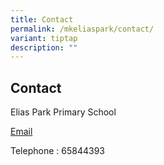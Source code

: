 ```yaml
---
title: Contact
permalink: /mkeliaspark/contact/
variant: tiptap
description: ""
---
```

<h2>Contact</h2>
<p>Elias Park Primary School</p>
<p><a href="epps@moe.edu.sg" rel="noopener noreferrer nofollow" target="_blank">Email</a>
</p>
<p>Telephone : 65844393</p>
<p></p>